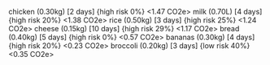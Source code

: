 chicken (0.30kg) [2 days] {high risk 0%} <1.47 CO2e>
milk (0.70L) [4 days] {high risk 20%} <1.38 CO2e>
rice (0.50kg) [3 days] {high risk 25%} <1.24 CO2e>
cheese (0.15kg) [10 days] {high risk 29%} <1.17 CO2e>
bread (0.40kg) [5 days] {high risk 0%} <0.57 CO2e>
bananas (0.30kg) [4 days] {high risk 20%} <0.23 CO2e>
broccoli (0.20kg) [3 days] {low risk 40%} <0.35 CO2e> 